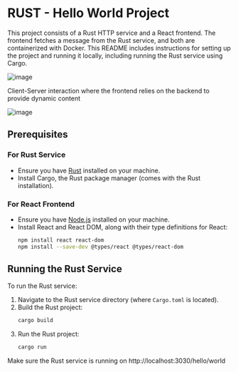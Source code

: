 # RUST - Hello World Project

This project consists of a Rust HTTP service and a React frontend. The frontend fetches a message from the Rust service, and both are containerized with Docker. This README includes instructions for setting up the project and running it locally, including running the Rust service using Cargo.

![image](https://github.com/user-attachments/assets/900a75b1-fe2f-460a-a8a2-4a04a377c105)

Client-Server interaction where the frontend relies on the backend to provide dynamic content

![image](https://github.com/user-attachments/assets/9d28f272-7be8-4c70-83b6-867afc6c46c6)

## Prerequisites

### For Rust Service

- Ensure you have [Rust](https://www.rust-lang.org/tools/install) installed on your machine.
- Install Cargo, the Rust package manager (comes with the Rust installation).

### For React Frontend

- Ensure you have [Node.js](https://nodejs.org/) installed on your machine.
- Install React and React DOM, along with their type definitions for React:
  ```bash
  npm install react react-dom
  npm install --save-dev @types/react @types/react-dom

## Running the Rust Service

To run the Rust service:

1. Navigate to the Rust service directory (where `Cargo.toml` is located).
2. Build the Rust project:
   ```bash
   cargo build
3. Run the Rust project:
   ```bash
   cargo run

Make sure the Rust service is running on http://localhost:3030/hello/world


